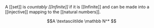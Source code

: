 A [[set]] is _countably [[Infinite]]_ if it is [[Infinite]] and can be made into a [[injective]] mapping to the [[natural numbers]]. 

$$A \textasciitilde \mathbb N^* $$